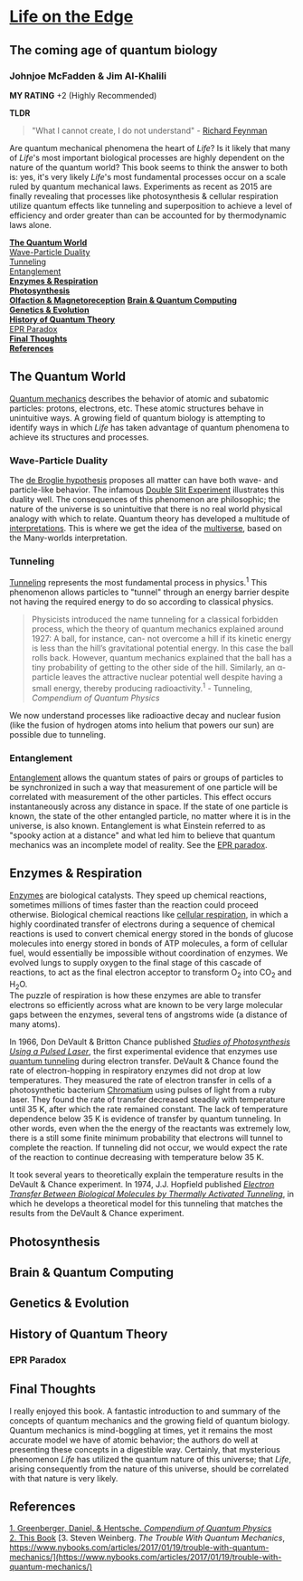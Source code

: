 ---
---
# [Life on the Edge](https://www.amazon.com/Life-Edge-Coming-Quantum-Biology/dp/0307986829)
## The coming age of quantum biology
### Johnjoe McFadden & Jim Al-Khalili

**MY RATING**
+2 (Highly Recommended)

**TLDR**  
> "What I cannot create, I do not understand" - [Richard Feynman](https://en.wikipedia.org/wiki/Richard_Feynman)  

Are quantum mechanical phenomena the heart of *Life*?  Is it likely that many of *Life*'s most important biological processes are highly dependent on the nature of the quantum world?  This book seems to think the answer to both is: yes, it's very likely *Life*'s most fundamental processes occur on a scale ruled by quantum mechanical laws.  Experiments as recent as 2015 are finally revealing that processes like photosynthesis & cellular respiration utilize quantum effects like tunneling and superposition to achieve a level of efficiency and order greater than can be accounted for by thermodynamic laws alone.

[**The Quantum World**](#the-quantum-world)  
      [Wave-Particle Duality](#wave-particle-duality)    
      [Tunneling](#tunneling)  
      [Entanglement](#entanglement)    
[**Enzymes & Respiration**](#enzymes-&-respiration)  
[**Photosynthesis**](#photosynthesis)  
[**Olfaction & Magnetoreception**](#olfaction-&-magnetoreception)
[**Brain & Quantum Computing**](#brain-&-quantum-computing)  
[**Genetics & Evolution**](#genetics-&-evolution)  
[**History of Quantum Theory**](#history-of-quantum-thoery)  
      [EPR Paradox](#epr-paradox)  
[**Final Thoughts**](#final-thoughts)  
[**References**](#references)  

## The Quantum World
[Quantum mechanics](https://en.wikipedia.org/wiki/Quantum_mechanics) describes the behavior of atomic and subatomic particles: protons, electrons, etc.  These atomic structures behave in unintuitive ways.  A growing field of quantum biology is attempting to identify ways in which *Life* has taken advantage of quantum phenomena to achieve its structures and processes.
### Wave-Particle Duality
The [de Broglie hypothesis](https://en.wikipedia.org/wiki/Matter_wave#The_de_Broglie_hypothesis) proposes all matter can have both wave- and particle-like behavior.  The infamous [Double Slit Experiment](https://en.wikipedia.org/wiki/Double-slit_experiment) illustrates this duality well.  The consequences of this phenomenon are philosophic; the nature of the universe is so unintuitive that there is no real world physical analogy with which to relate.  Quantum theory has developed a multitude of [interpretations](https://en.wikipedia.org/wiki/Interpretations_of_quantum_mechanics#Summary_of_common_interpretations_of_quantum_mechanics).
This is where we get the idea of the [multiverse](https://en.wikipedia.org/wiki/Multiverse), based on the Many-worlds interpretation.  
### Tunneling
[Tunneling](https://en.wikipedia.org/wiki/Quantum_tunnelling) represents the most fundamental process in physics.<sup>1</sup>  This phenomenon allows particles to "tunnel" through an energy barrier despite not having the required energy to do so according to classical physics.
>Physicists introduced the name tunneling for a classical forbidden process, which the theory of quantum mechanics explained around 1927: A ball, for instance, can- not overcome a hill if its kinetic energy is less than the hill’s gravitational potential energy. In this case the ball rolls back. However, quantum mechanics explained that the ball has a tiny probability of getting to the other side of the hill. Similarly, an α-particle leaves the attractive nuclear potential well despite having a small energy, thereby producing radioactivity.<sup>1</sup> - Tunneling, *Compendium of Quantum Physics*

We now understand processes like radioactive decay and nuclear fusion (like the fusion of hydrogen atoms into helium that powers our sun) are possible due to tunneling.  

### Entanglement
[Entanglement](https://en.wikipedia.org/wiki/Quantum_entanglement) allows the quantum states of pairs or groups of particles to be synchronized in such a way that measurement of one particle will be correlated with measurement of the other particles.  This effect occurs instantaneously across any distance in space.  If the state of one particle is known, the state of the other entangled particle, no matter where it is in the universe, is also known.  Entanglement is what Einstein referred to as "spooky action at a distance" and what led him to believe that quantum mechanics was an incomplete model of reality.  See the [EPR paradox](#epr-paradox).

## Enzymes & Respiration
[Enzymes](https://en.wikipedia.org/wiki/Enzyme) are biological catalysts.  They speed up chemical reactions, sometimes millions of times faster than the reaction could proceed otherwise.  Biological chemical reactions like [cellular respiration](https://en.wikipedia.org/wiki/Cellular_respiration), in which a highly coordinated transfer of electrons during a sequence of chemical reactions is used to convert chemical energy stored in the bonds of glucose molecules into energy stored in bonds of ATP molecules, a form of cellular fuel, would essentially be impossible without coordination of enzymes.  We evolved lungs to supply oxygen to the final stage of this cascade of reactions, to act as the final electron acceptor to transform O<sub>2</sub> into CO<sub>2</sub> and H<sub>2</sub>O.  
The puzzle of respiration is how these enzymes are able to transfer electrons so efficiently across what are known to be very large molecular gaps between the enzymes, several tens of angstroms wide (a distance of many atoms).  

In 1966, Don DeVault & Britton Chance published [*Studies of Photosynthesis Using a Pulsed Laser*](http://www.cell.com/biophysj/pdf/S0006-3495(66)86698-5.pdf), the first experimental evidence that enzymes use [quantum tunneling](#tunneling) during electron transfer.  DeVault & Chance found the rate of electron-hopping in respiratory enzymes did not drop at low temperatures.  They measured the rate of electron transfer in cells of a photosynthetic bacterium [Chromatium](https://en.wikipedia.org/wiki/Chromatium) using pulses of light from a ruby laser.  They found the rate of transfer decreased steadily with temperature until 35 K, after which the rate remained constant.  The lack of temperature dependence below 35 K is evidence of transfer by quantum tunneling.  In other words, even when the the energy of the reactants was extremely low, there is a still some finite minimum probability that electrons will tunnel to complete the reaction.  If tunneling did not occur, we would expect the rate of the reaction to continue decreasing with temperature below 35 K.

It took several years to theoretically explain the temperature results in the DeVault & Chance experiment.  In 1974, J.J. Hopfield published [*Electron Transfer Between Biological Molecules by Thermally Activated Tunneling*](https://pdfs.semanticscholar.org/cba0/4f5cdaaa98e4ae27420befa50142ee9971f8.pdf), in which he develops a theoretical model for this tunneling that matches the results from the DeVault & Chance experiment.

## Photosynthesis

## Brain & Quantum Computing

## Genetics & Evolution

## History of Quantum Theory  
### EPR Paradox  
## Final Thoughts
I really enjoyed this book.  A fantastic introduction to and summary of the concepts of quantum mechanics and the growing field of quantum biology.  Quantum mechanics is mind-boggling at times, yet it remains the most accurate model we have of atomic behavior; the authors do well at presenting these concepts in a digestible way.  Certainly, that mysterious phenomenon *Life* has utilized the quantum nature of this universe; that *Life*, arising consequently from the nature of this universe, should be correlated with that nature is very likely.  
## References
[1. Greenberger, Daniel, & Hentsche. *Compendium of Quantum Physics*](http://www.bookmetrix.com/detail/book/38fad005-0749-423e-b9dd-7273457b7588)  
[2. This Book](#)
[3. Steven Weinberg. *The Trouble With Quantum Mechanics*, https://www.nybooks.com/articles/2017/01/19/trouble-with-quantum-mechanics/](https://www.nybooks.com/articles/2017/01/19/trouble-with-quantum-mechanics/)  
